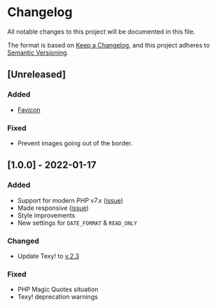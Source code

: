 # Changelog
All notable changes to this project will be documented in this file.

The format is based on [Keep a Changelog](https://keepachangelog.com/en/1.0.0/),
and this project adheres to [Semantic Versioning](https://semver.org/spec/v2.0.0.html).

## [Unreleased]
### Added
- [Favicon](https://en.wikipedia.org/wiki/Favicon)

### Fixed
- Prevent images going out of the border.

## [1.0.0] - 2022-01-17
### Added
- Support for modern PHP v7.x ([issue](https://github.com/donvercety/WikWiki/issues/1))
- Made responsive ([issue](https://github.com/donvercety/WikWiki/issues/4))
- Style improvements
- New settings for `DATE_FORMAT` & `READ_ONLY`

### Changed
- Update Texy! to [v.2.3](https://github.com/dg/texy/releases/tag/v2.3)

### Fixed
- PHP Magic Quotes situation
- Texy! deprecation warnings
